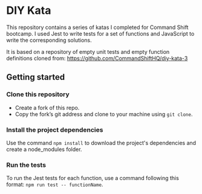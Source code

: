 # DIY Kata

This repository contains a series of katas I completed for Command Shift bootcamp. I used Jest to write tests for a set of functions and JavaScript to write the corresponding solutions.

It is based on a repository of empty unit tests and empty function definitions cloned from: https://github.com/CommandShiftHQ/diy-kata-3

## Getting started

### Clone this repository
- Create a fork of this repo.
- Copy the fork’s git address and clone to your machine using `git clone`.

### Install the project dependencies

Use the command `npm install` to download the project's dependencies and create a node_modules folder. 

### Run the tests

To run the Jest tests for each function, use a command following this format:
`npm run test -- functionName`.




